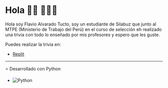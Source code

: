 # Hola 👋🏾 👩🏾‍💻

Hola soy Flavio Alvarado Tucto, soy un estudiante de Silabuz que junto al MTPE (Ministerio de Trabajo del Perú) en el curso de selección eh realizado una trivia con todo lo enseñado por mis profesores y espero que les guste.

Puedes realizar la trivia en:

- [Replit](https://replit.com/@alvaradotuctod/Mi-trivia)

--- 
⭐ Desarrollado con Python

- ![Python](https://img.shields.io/badge/-Python-333333?style=flat&logo=python)